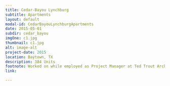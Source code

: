 ```yaml
---
title: Cedar-Bayou Lynchburg
subtitle: Apartments
layout: default
modal-id: CedarBayouLynchburgApartments
date: 2015-05-01
subdir: cedar_bayou
imgOne: c1.jpg
thumbnail: c1.jpg
alt: image-alt
project-date: 2015
location: Baytown, TX
description: 384 Units
footnote: Worked on while employed as Project Manager at Ted Trout Architects and Associates, LTD.
link:

---
```

